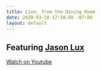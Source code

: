 ```yaml
---
title: Live, from the Dining Room
date: 2020-03-18 17:34:00 -07:00
layout: default
---
```


<h2 class="Display2 mb5">Featuring <a href="https://www.youtube.com/channel/UChAcDwEaJEav7VR6Z7x0Y3Q">Jason Lux</a></h2>

<div class="EventsButton mt1 mb10">
        <a class="Caption" href="https://www.youtube.com/embed/live_stream?channel=UCNPJxTmyx96ARvEO3Trh0Ig">
          Watch on Youtube
        </a>
      </div>
